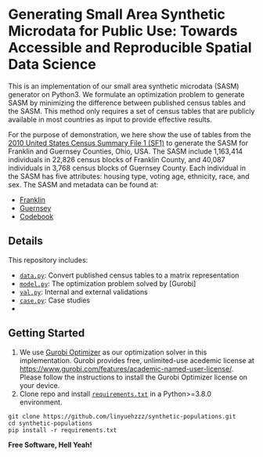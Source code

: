 # Generating Small Area Synthetic Microdata for Public Use: Towards Accessible and Reproducible Spatial Data Science

This is an implementation of our small area synthetic microdata (SASM) generator on Python3. We formulate an optimization problem to generate SASM by minimizing the difference between published census tables and the SASM. This method only requires a set of census tables that are publicly available in most countries as input to provide effective results.

For the purpose of demonstration, we here show the use of tables from the [2010 United States Census Summary File 1 (SF1)] to generate the SASM for Franklin and Guernsey Counties, Ohio, USA. The SASM include 1,163,414 individuals in 22,826 census blocks of Franklin County, and 40,087 individuals in 3,768 census blocks of Guernsey County. Each individual in the SASM has five attributes: housing type, voting age, ethnicity, race, and sex. The SASM and metadata can be found at:
- [Franklin]
- [Guernsey]
- [Codebook]

## Details
This repository includes:
- [`data.py`]: Convert published census tables to a matrix representation
- [`model.py`]: The optimization problem solved by [Gurobi]
- [`val.py`]: Internal and external validations
- [`case.py`]: Case studies
- 
## Getting Started
1. We use [Gurobi Optimizer] as our optimization solver in this implementation. Gurobi provides free, unlimited-use acedemic license at <https://www.gurobi.com/features/academic-named-user-license/>. Please follow the instructions to install the Gurobi Optimizer license on your device.
2. Clone repo and install [`requirements.txt`] in a Python>=3.8.0 environment.
```
git clone https://github.com/linyuehzzz/synthetic-populations.git
cd synthetic-populations
pip install -r requirements.txt
```


**Free Software, Hell Yeah!**

[//]: # 
   [Gurobi Optimizer]: <https://www.gurobi.com/>
   [2010 United States Census Summary File 1 (SF1)]: <https://www.census.gov/data/datasets/2010/dec/summary-file-1.html>
   
   [`data.py`]: <https://github.com/linyuehzzz/synthetic-populations/blob/main/lib/data.py>
   [`model.py`]: <https://github.com/linyuehzzz/synthetic-populations/blob/main/lib/model.py>
   [`val.py`]: <https://github.com/linyuehzzz/synthetic-populations/blob/main/lib/val.py>
   [`case.py`]: <https://github.com/linyuehzzz/synthetic-populations/blob/main/lib/case.py>
   [`requirements.txt`]: <https://github.com/linyuehzzz/synthetic-populations/blob/main/requirements.txt>
   [Franklin]: <https://github.com/linyuehzzz/synthetic-populations/blob/main/data/franklin_microdata.csv>
   [Guernsey]: <https://github.com/linyuehzzz/synthetic-populations/blob/main/data/guernsey_microdata.csv>
   [Codebook]: <https://github.com/linyuehzzz/synthetic-populations/blob/main/data/codebook.txt>
   
   [dill]: <https://github.com/joemccann/dillinger>
   [git-repo-url]: <https://github.com/joemccann/dillinger.git>
   [john gruber]: <http://daringfireball.net>
   [df1]: <http://daringfireball.net/projects/markdown/>
   [markdown-it]: <https://github.com/markdown-it/markdown-it>
   [Ace Editor]: <http://ace.ajax.org>
   [node.js]: <http://nodejs.org>
   [Twitter Bootstrap]: <http://twitter.github.com/bootstrap/>
   [jQuery]: <http://jquery.com>
   [@tjholowaychuk]: <http://twitter.com/tjholowaychuk>
   [express]: <http://expressjs.com>
   [AngularJS]: <http://angularjs.org>
   [Gulp]: <http://gulpjs.com>

   [PlDb]: <https://github.com/joemccann/dillinger/tree/master/plugins/dropbox/README.md>
   [PlGh]: <https://github.com/joemccann/dillinger/tree/master/plugins/github/README.md>
   [PlGd]: <https://github.com/joemccann/dillinger/tree/master/plugins/googledrive/README.md>
   [PlOd]: <https://github.com/joemccann/dillinger/tree/master/plugins/onedrive/README.md>
   [PlMe]: <https://github.com/joemccann/dillinger/tree/master/plugins/medium/README.md>
   [PlGa]: <https://github.com/RahulHP/dillinger/blob/master/plugins/googleanalytics/README.md>
